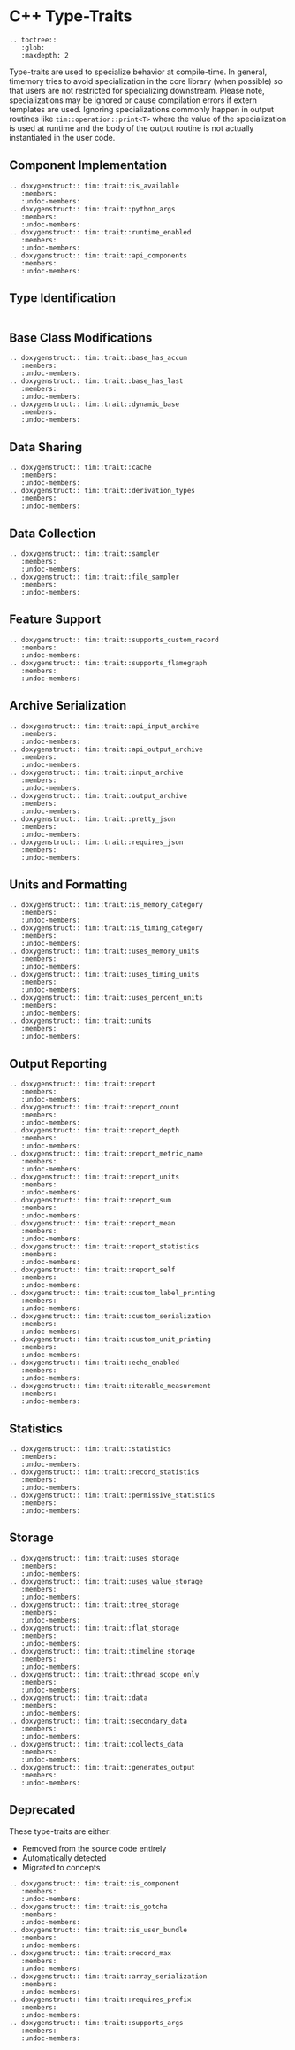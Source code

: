 # C++ Type-Traits

```eval_rst
.. toctree::
   :glob:
   :maxdepth: 2
```

Type-traits are used to specialize behavior at compile-time. In general, timemory
tries to avoid specialization in the core library (when possible) so that users are
not restricted for specializing downstream. Please note, specializations may be ignored
or cause compilation errors if extern templates are used. Ignoring specializations commonly happen in
output routines like `tim::operation::print<T>` where the value of the specialization
is used at runtime and the body of the output routine is not actually instantiated in the
user code.

## Component Implementation

```eval_rst
.. doxygenstruct:: tim::trait::is_available
   :members:
   :undoc-members:
.. doxygenstruct:: tim::trait::python_args
   :members:
   :undoc-members:
.. doxygenstruct:: tim::trait::runtime_enabled
   :members:
   :undoc-members:
.. doxygenstruct:: tim::trait::api_components
   :members:
   :undoc-members:
```

## Type Identification

```eval_rst
```

## Base Class Modifications

```eval_rst
.. doxygenstruct:: tim::trait::base_has_accum
   :members:
   :undoc-members:
.. doxygenstruct:: tim::trait::base_has_last
   :members:
   :undoc-members:
.. doxygenstruct:: tim::trait::dynamic_base
   :members:
   :undoc-members:
```

## Data Sharing

```eval_rst
.. doxygenstruct:: tim::trait::cache
   :members:
   :undoc-members:
.. doxygenstruct:: tim::trait::derivation_types
   :members:
   :undoc-members:
```

## Data Collection

```eval_rst
.. doxygenstruct:: tim::trait::sampler
   :members:
   :undoc-members:
.. doxygenstruct:: tim::trait::file_sampler
   :members:
   :undoc-members:
```

## Feature Support

```eval_rst
.. doxygenstruct:: tim::trait::supports_custom_record
   :members:
   :undoc-members:
.. doxygenstruct:: tim::trait::supports_flamegraph
   :members:
   :undoc-members:
```

## Archive Serialization

```eval_rst
.. doxygenstruct:: tim::trait::api_input_archive
   :members:
   :undoc-members:
.. doxygenstruct:: tim::trait::api_output_archive
   :members:
   :undoc-members:
.. doxygenstruct:: tim::trait::input_archive
   :members:
   :undoc-members:
.. doxygenstruct:: tim::trait::output_archive
   :members:
   :undoc-members:
.. doxygenstruct:: tim::trait::pretty_json
   :members:
   :undoc-members:
.. doxygenstruct:: tim::trait::requires_json
   :members:
   :undoc-members:
```

## Units and Formatting

```eval_rst
.. doxygenstruct:: tim::trait::is_memory_category
   :members:
   :undoc-members:
.. doxygenstruct:: tim::trait::is_timing_category
   :members:
   :undoc-members:
.. doxygenstruct:: tim::trait::uses_memory_units
   :members:
   :undoc-members:
.. doxygenstruct:: tim::trait::uses_timing_units
   :members:
   :undoc-members:
.. doxygenstruct:: tim::trait::uses_percent_units
   :members:
   :undoc-members:
.. doxygenstruct:: tim::trait::units
   :members:
   :undoc-members:
```

## Output Reporting

```eval_rst
.. doxygenstruct:: tim::trait::report
   :members:
   :undoc-members:
.. doxygenstruct:: tim::trait::report_count
   :members:
   :undoc-members:
.. doxygenstruct:: tim::trait::report_depth
   :members:
   :undoc-members:
.. doxygenstruct:: tim::trait::report_metric_name
   :members:
   :undoc-members:
.. doxygenstruct:: tim::trait::report_units
   :members:
   :undoc-members:
.. doxygenstruct:: tim::trait::report_sum
   :members:
   :undoc-members:
.. doxygenstruct:: tim::trait::report_mean
   :members:
   :undoc-members:
.. doxygenstruct:: tim::trait::report_statistics
   :members:
   :undoc-members:
.. doxygenstruct:: tim::trait::report_self
   :members:
   :undoc-members:
.. doxygenstruct:: tim::trait::custom_label_printing
   :members:
   :undoc-members:
.. doxygenstruct:: tim::trait::custom_serialization
   :members:
   :undoc-members:
.. doxygenstruct:: tim::trait::custom_unit_printing
   :members:
   :undoc-members:
.. doxygenstruct:: tim::trait::echo_enabled
   :members:
   :undoc-members:
.. doxygenstruct:: tim::trait::iterable_measurement
   :members:
   :undoc-members:
```

## Statistics

```eval_rst
.. doxygenstruct:: tim::trait::statistics
   :members:
   :undoc-members:
.. doxygenstruct:: tim::trait::record_statistics
   :members:
   :undoc-members:
.. doxygenstruct:: tim::trait::permissive_statistics
   :members:
   :undoc-members:
```

## Storage

```eval_rst
.. doxygenstruct:: tim::trait::uses_storage
   :members:
   :undoc-members:
.. doxygenstruct:: tim::trait::uses_value_storage
   :members:
   :undoc-members:
.. doxygenstruct:: tim::trait::tree_storage
   :members:
   :undoc-members:
.. doxygenstruct:: tim::trait::flat_storage
   :members:
   :undoc-members:
.. doxygenstruct:: tim::trait::timeline_storage
   :members:
   :undoc-members:
.. doxygenstruct:: tim::trait::thread_scope_only
   :members:
   :undoc-members:
.. doxygenstruct:: tim::trait::data
   :members:
   :undoc-members:
.. doxygenstruct:: tim::trait::secondary_data
   :members:
   :undoc-members:
.. doxygenstruct:: tim::trait::collects_data
   :members:
   :undoc-members:
.. doxygenstruct:: tim::trait::generates_output
   :members:
   :undoc-members:
```

## Deprecated

These type-traits are either:

- Removed from the source code entirely
- Automatically detected
- Migrated to concepts

```eval_rst
.. doxygenstruct:: tim::trait::is_component
   :members:
   :undoc-members:
.. doxygenstruct:: tim::trait::is_gotcha
   :members:
   :undoc-members:
.. doxygenstruct:: tim::trait::is_user_bundle
   :members:
   :undoc-members:
.. doxygenstruct:: tim::trait::record_max
   :members:
   :undoc-members:
.. doxygenstruct:: tim::trait::array_serialization
   :members:
   :undoc-members:
.. doxygenstruct:: tim::trait::requires_prefix
   :members:
   :undoc-members:
.. doxygenstruct:: tim::trait::supports_args
   :members:
   :undoc-members:
```
